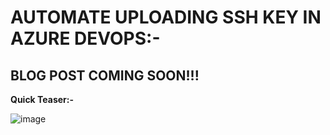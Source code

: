 # AUTOMATE UPLOADING SSH KEY IN AZURE DEVOPS:-
## BLOG POST COMING SOON!!!

__Quick Teaser:-__

![image](https://github.com/user-attachments/assets/a5a0380a-3a53-419d-adab-bd4a19391152)



